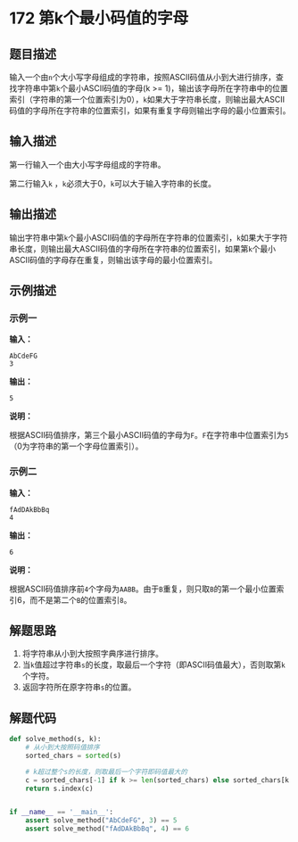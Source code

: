 # 172 第k个最小码值的字母

## 题目描述

输入一个由`n`个大小写字母组成的字符串，按照ASCII码值从小到大进行排序，查找字符串中第`k`个最小ASCII码值的字母(k >= 1)，输出该字母所在字符串中的位置索引（字符串的第一个位置索引为0），`k`如果大于字符串长度，则输出最大ASCII码值的字母所在字符串的位置索引，如果有重复字母则输出字母的最小位置索引。

## 输入描述

第一行输入一个由大小写字母组成的字符串。

第二行输入`k` ，`k`必须大于0，`k`可以大于输入字符串的长度。

## 输出描述

输出字符串中第`k`个最小ASCII码值的字母所在字符串的位置索引，`k`如果大于字符串长度，则输出最大ASCII码值的字母所在字符串的位置索引，如果第`k`个最小ASCII码值的字母存在重复，则输出该字母的最小位置索引。

## 示例描述

### 示例一

**输入：**

```text
AbCdeFG
3
```

**输出：**

```text
5
```

**说明：**

根据ASCII码值排序，第三个最小ASCII码值的字母为`F`。`F`在字符串中位置索引为`5`（0为字符串的第一个字母位置索引）。

### 示例二

**输入：**

```text
fAdDAkBbBq
4
```

**输出：**

```text
6
```

**说明：**

根据ASCII码值排序前`4`个字母为`AABB`。由于`B`重复，则只取`B`的第一个最小位置索引6，而不是第二个`B`的位置索引`8`。

## 解题思路

1. 将字符串从小到大按照字典序进行排序。
2. 当`k`值超过字符串`s`的长度，取最后一个字符（即ASCII码值最大），否则取第`k`个字符。
3. 返回字符所在原字符串`s`的位置。

## 解题代码

```python
def solve_method(s, k):
    # 从小到大按照码值排序
    sorted_chars = sorted(s)

    # k超过整个s的长度，则取最后一个字符即码值最大的
    c = sorted_chars[-1] if k >= len(sorted_chars) else sorted_chars[k - 1]
    return s.index(c)


if __name__ == '__main__':
    assert solve_method("AbCdeFG", 3) == 5
    assert solve_method("fAdDAkBbBq", 4) == 6
```



